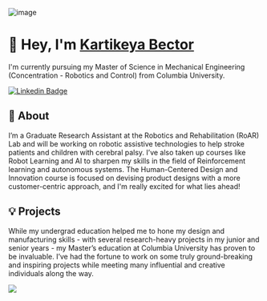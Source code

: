 ![image](https://user-images.githubusercontent.com/42842606/205166466-e4f5057f-9df0-43a0-b622-1e6eab2a73f7.png)

# 👋 Hey, I'm [Kartikeya Bector](https://www.kartikeyabector.com/)
I'm currently pursuing my Master of Science in Mechanical Engineering (Concentration - Robotics and Control) from Columbia University.

[![Linkedin Badge](https://img.shields.io/badge/-Kartikeya%20Bector-blue?style=flat-square&logo=Linkedin&logoColor=white&link=https://www.linkedin.com/in/kartikeya-b/)](https://www.linkedin.com/in/kartikeya-b/)

## 📖 About
I’m a Graduate Research Assistant at the Robotics and Rehabilitation (RoAR) Lab and will be working on robotic assistive technologies to help stroke patients and children with cerebral palsy.
I’ve also taken up courses like Robot Learning and AI to sharpen my skills in the field of Reinforcement learning and autonomous systems. The Human-Centered Design and Innovation course is focused on devising product designs with a more customer-centric approach, and I'm really excited for what lies ahead!
## 💡 Projects
While my undergrad education helped me to hone my design and manufacturing skills - with several research-heavy projects in my junior and senior years - my Master’s education at Columbia University has proven to be invaluable. I’ve had the fortune to work on some truly ground-breaking and inspiring projects while meeting many influential and creative individuals along the way.

<a href="https://www.kartikeyabector.com/?pgid=kw1mdajc-f4e9c518-1e75-4c04-a415-390d8bafe30b">
<img src="https://www.nasa.gov/sites/all/themes/custom/nasatwo/images/nasa-logo.svg">
</a> 
